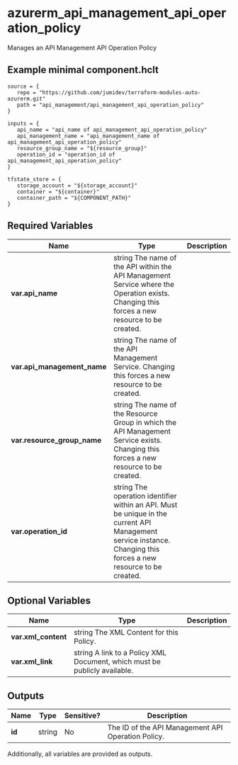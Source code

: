 # azurerm_api_management_api_operation_policy

Manages an API Management API Operation Policy

## Example minimal component.hclt

```hcl
source = {
   repo = "https://github.com/jumidev/terraform-modules-auto-azurerm.git" 
   path = "api_management/api_management_api_operation_policy" 
}

inputs = {
   api_name = "api_name of api_management_api_operation_policy" 
   api_management_name = "api_management_name of api_management_api_operation_policy" 
   resource_group_name = "${resource_group}" 
   operation_id = "operation_id of api_management_api_operation_policy" 
}

tfstate_store = {
   storage_account = "${storage_account}" 
   container = "${container}" 
   container_path = "${COMPONENT_PATH}" 
}

```

## Required Variables

| Name | Type |  Description |
| ---- | --------- |  ----------- |
| **var.api_name** | string  The name of the API within the API Management Service where the Operation exists. Changing this forces a new resource to be created. | 
| **var.api_management_name** | string  The name of the API Management Service. Changing this forces a new resource to be created. | 
| **var.resource_group_name** | string  The name of the Resource Group in which the API Management Service exists. Changing this forces a new resource to be created. | 
| **var.operation_id** | string  The operation identifier within an API. Must be unique in the current API Management service instance. Changing this forces a new resource to be created. | 

## Optional Variables

| Name | Type |  Description |
| ---- | --------- |  ----------- |
| **var.xml_content** | string  The XML Content for this Policy. | 
| **var.xml_link** | string  A link to a Policy XML Document, which must be publicly available. | 



## Outputs

| Name | Type | Sensitive? | Description |
| ---- | ---- | --------- | --------- |
| **id** | string | No  | The ID of the API Management API Operation Policy. | 

Additionally, all variables are provided as outputs.
